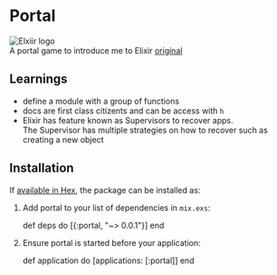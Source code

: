 # Portal
![Elxiir logo](http://elixir-lang.org/images/logo/logo.png)  
A portal game to introduce me to Elixir
[original](https://howistart.org/posts/elixir/1)

## Learnings
- define a module with a group of functions
- docs are first class citizents and can be access with `h` 
- Elixir has  feature known as Supervisors to recover apps.  
The Supervisor has multiple strategies on how to recover such as creating a new object

## Installation

If [available in Hex](https://hex.pm/docs/publish), the package can be installed as:

  1. Add portal to your list of dependencies in `mix.exs`:

        def deps do
          [{:portal, "~> 0.0.1"}]
        end

  2. Ensure portal is started before your application:

        def application do
          [applications: [:portal]]
        end
